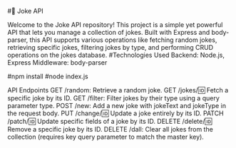 #🤖 Joke API

Welcome to the Joke API repository! This project is a simple yet powerful API that lets you manage a collection of jokes. Built with Express and body-parser, this API supports various operations like fetching random jokes, retrieving specific jokes, filtering jokes by type, and performing CRUD operations on the jokes database.
#Technologies Used
Backend: Node.js, Express
Middleware: body-parser

#npm install
#node index.js

API Endpoints
GET /random: Retrieve a random joke.
GET /jokes/:id: Fetch a specific joke by its ID.
GET /filter: Filter jokes by their type using a query parameter type.
POST /new: Add a new joke with jokeText and jokeType in the request body.
PUT /change/:id: Update a joke entirely by its ID.
PATCH /patch/:id: Update specific fields of a joke by its ID.
DELETE /delete/:id: Remove a specific joke by its ID.
DELETE /dall: Clear all jokes from the collection (requires key query parameter to match the master key).

